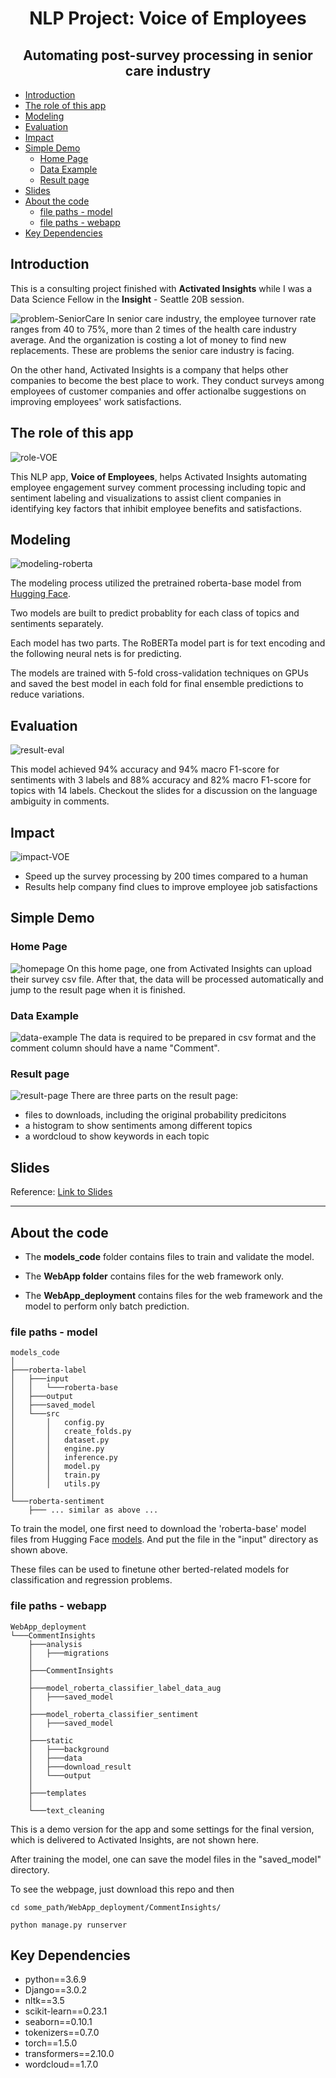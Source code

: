 <h1 align="center">NLP Project: Voice of Employees</h1>
<h2 align="center">Automating post-survey processing in <b>senior care</b> industry</h2>


<!-- ## Title
![title-brand](./misc/images/title-brand.png) -->

- [Introduction](#introduction)
- [The role of this app](#the-role-of-this-app)
- [Modeling](#modeling)
- [Evaluation](#evaluation)
- [Impact](#impact)
- [Simple Demo](#simple-demo)
  - [Home Page](#home-page)
  - [Data Example](#data-example)
  - [Result page](#result-page)
- [Slides](#slides)
- [About the code](#about-the-code)
  - [file paths - model](#file-paths---model)
  - [file paths - webapp](#file-paths---webapp)
- [Key Dependencies](#key-dependencies)

## Introduction
This is a consulting project finished with **Activated Insights** while I was a Data Science Fellow in the **Insight** - Seattle 20B session.

![problem-SeniorCare](./misc/images/problem-seniorcare.png)
In senior care industry, the employee turnover rate ranges from 40 to 75%, more than 2 times of the health care industry average. And the organization is costing a lot of money to find new replacements. These are problems the senior care industry is facing. 

On the other hand, Activated Insights is a company that helps other companies to become the best place to work. They conduct surveys among employees of customer companies and offer actionalbe suggestions on improving employees' work satisfactions.

## The role of this app
![role-VOE](./misc/images/role-VOE.png)

This NLP app, **Voice of Employees**, helps Activated Insights automating employee engagement survey comment processing including topic and sentiment labeling and visualizations to assist client companies in identifying key factors that inhibit employee benefits and satisfactions.

## Modeling
![modeling-roberta](./misc/images/modeling-roberta.png)

The modeling process utilized the pretrained roberta-base model from [Hugging Face](https://huggingface.co/).

Two models are built to predict probablity for each class of topics and sentiments separately.

Each model has two parts. The RoBERTa model part is for text encoding and the following neural nets is for predicting.

The models are trained with 5-fold cross-validation techniques on GPUs and saved the best model in each fold for final ensemble predictions to reduce variations.

## Evaluation
![result-eval](./misc/images/result-eval.png)

This model achieved 94% accuracy and 94% macro F1-score for sentiments with 3 labels and 88% accuracy and 82% macro F1-score for topics with 14 labels. Checkout the slides for a discussion on the language ambiguity in comments.

## Impact
![impact-VOE](./misc/images/impact-VOE.png)
+ Speed up the survey processing by 200 times compared to a human
+ Results help company find clues to improve employee job satisfactions


## Simple Demo
### Home Page
![homepage](./misc/images/homepage.png)
On this home page, one from Activated Insights can upload their survey csv file. After that, the data will be processed automatically and jump to the result page when it is finished.

### Data Example
![data-example](./misc/images/data-example.png)
The data is required to be prepared in csv format and the comment column should have a name "Comment".

### Result page
![result-page](./misc/images/result-page.png)
There are three parts on the result page:
+ files to downloads, including the original probability predicitons
+ a histogram to show sentiments among different topics
+ a wordcloud to show keywords in each topic

## Slides
Reference: [Link to Slides](https://docs.google.com/presentation/d/1CjvxhDRRzBnTV_ujIPk1EqBLOTWKWAgrBcGohVCkXOg/edit?usp=sharing)

---

## About the code
+ The **models_code** folder contains files to train and validate the model.

+ The **WebApp folder** contains files for the web framework only.

+ The **WebApp_deployment** contains files for the web framework and the model to perform only batch prediction.


### file paths - model
```
models_code
│
├───roberta-label
│   ├───input
│   │   └───roberta-base
│   ├───output
│   ├───saved_model
│   └───src
│       │   config.py
│       │   create_folds.py
│       │   dataset.py
│       │   engine.py
│       │   inference.py
│       │   model.py
│       │   train.py
│       │   utils.py
│
└───roberta-sentiment
    ├─── ... similar as above ...
```
To train the model, one first need to download the 'roberta-base' model files from Hugging Face [models](https://huggingface.co/roberta-base). And put the file in the "input" directory as shown above.

These files can be used to finetune other berted-related models for classification and regression problems.

### file paths - webapp
```
WebApp_deployment
└───CommentInsights
    ├───analysis
    │   ├───migrations
    │
    ├───CommentInsights
    │
    ├───model_roberta_classifier_label_data_aug
    │   ├───saved_model
    │
    ├───model_roberta_classifier_sentiment
    │   ├───saved_model
    │
    ├───static
    │   ├───background
    │   ├───data
    │   ├───download_result
    │   └───output
    │
    ├───templates
    │
    └───text_cleaning
```

This is a demo version for the app and some settings for the final version, which is delivered to Activated Insights, are not shown here.

After training the model, one can save the model files in the "saved_model" directory.

To see the webpage, just download this repo and then 
```
cd some_path/WebApp_deployment/CommentInsights/

python manage.py runserver
```

## Key Dependencies
+ python==3.6.9
+ Django==3.0.2
+ nltk==3.5
+ scikit-learn==0.23.1
+ seaborn==0.10.1
+ tokenizers==0.7.0
+ torch==1.5.0
+ transformers==2.10.0
+ wordcloud==1.7.0

